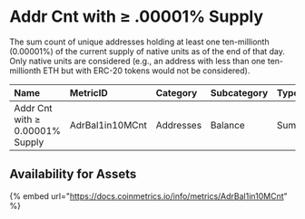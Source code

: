 # Addr Cnt with ≥ .00001% Supply

The sum count of unique addresses holding at least one ten-millionth \(0.00001%\) of the current supply of native units as of the end of that day. Only native units are considered \(e.g., an address with less than one ten-millionth ETH but with ERC-20 tokens would not be considered\).

| Name | MetricID | Category | Subcategory | Type | Unit | Interval |
| :--- | :--- | :--- | :--- | :--- | :--- | :--- |
| Addr Cnt with ≥ 0.00001% Supply | AdrBal1in10MCnt | Addresses | Balance | Sum | Addresses | 1 day |

## Availability for Assets

{% embed url="https://docs.coinmetrics.io/info/metrics/AdrBal1in10MCnt" %}



